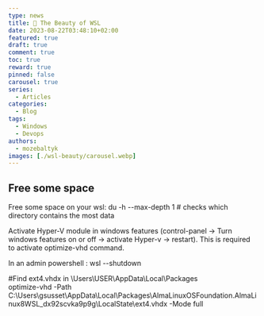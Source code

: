 ```yaml
---
type: news 
title: 🎉 The Beauty of WSL
date: 2023-08-22T03:48:10+02:00
featured: true
draft: true
comment: true
toc: true
reward: true
pinned: false
carousel: true
series:
  - Articles
categories:
  - Blog
tags:
  - Windows
  - Devops
authors:
  - mozebaltyk
images: [./wsl-beauty/carousel.webp]
---
```



## Free some space
Free some space on your wsl:
du -h --max-depth 1 # checks which directory contains the most data

Activate Hyper-V module in windows features 
(control-panel -> Turn windows features on or off -> activate Hyper-v -> restart). This is required to activate optimize-vhd command.

In an admin powershell :
wsl --shutdown

#Find ext4.vhdx in \Users\USER\AppData\Local\Packages\
optimize-vhd -Path C:\Users\gsusset\AppData\Local\Packages\AlmaLinuxOSFoundation.AlmaLinux8WSL_dx92scvka9p9g\LocalState\ext4.vhdx -Mode full